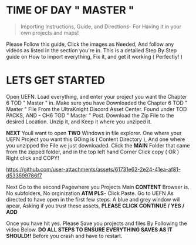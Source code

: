 # TIME OF DAY " MASTER " 
> Importing Instructions, Guide, and Directions- For Having it in your own projects and maps!

Please Follow this guide, Click the images as Needed, And follow any videos as listed In the section you're in. This is a detailed Step By Step guide on How to import everything, Fix it, and get it working ( Perfectly! )


# LETS GET STARTED
Open UEFN. Load everything, and enter your project you want the Chapter 6 TOD " Master " in. Make sure you have Downloaded the Chapter 6 TOD " Master " File From the UltraKnight Discord Asset Center. Found under TOD PACKS, AND - CH6 TOD " Master " Post.
Download the Zip File to the desired Location. Unzip it, and Keep it where you unziped it.


**NEXT** Youll want to open **TWO** Windows in file explorer. One where your UEFN Project you want this GOing is ( Content Directory ), And one where you unzipped the File we just downloaded. 
Click the **MAIN** Folder that came from the zipped folder, and in the top left hand Corner Click copy ( OR ) Right click and COPY!

https://github.com/user-attachments/assets/61731e62-2e24-41ea-af81-d533599786f7

Next Go to the second Pagewhere you Projects Main **CONTENT** Browser is. No subfolders, No orginization **ATM PLS**- Click Paste. Go to UEFN As directed to have open in the first few steps.
A blue and grey window will apear, Asking if you trust these assets, **PLEASE CLICK CONTINUE / YES / ADD**

Once you have hit yes. Please Save you projects and files By Following the video Below. **DO ALL STEPS TO ENSURE EVERYTHING SAVES AS IT SHOULD!!** Before you crash and have to restart.
